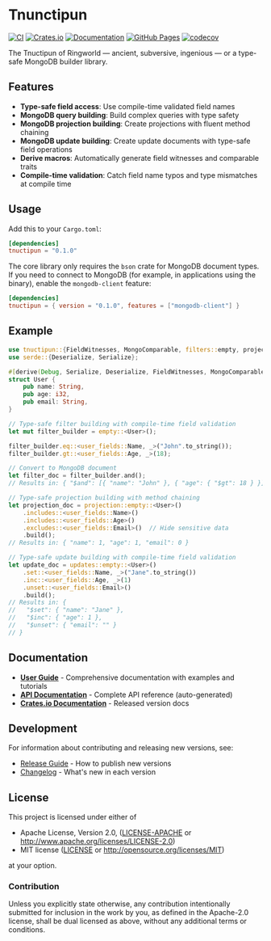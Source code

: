 # Tnunctipun

[![CI](https://github.com/cchantep/tnuctipun/workflows/CI/badge.svg)](https://github.com/cchantep/tnuctipun/actions)
[![Crates.io](https://img.shields.io/crates/v/tnuctipun.svg)](https://crates.io/crates/tnuctipun)
[![Documentation](https://docs.rs/tnuctipun/badge.svg)](https://docs.rs/tnuctipun)
[![GitHub Pages](https://img.shields.io/badge/docs-GitHub%20Pages-blue)](https://cchantep.github.io/tnuctipun/tnuctipun/)
[![codecov](https://codecov.io/gh/cchantep/tnuctipun/branch/master/graph/badge.svg)](https://codecov.io/gh/cchantep/tnuctipun)

The Tnuctipun of Ringworld — ancient, subversive, ingenious — or a type-safe MongoDB builder library.

## Features

- **Type-safe field access**: Use compile-time validated field names
- **MongoDB query building**: Build complex queries with type safety
- **MongoDB projection building**: Create projections with fluent method chaining
- **MongoDB update building**: Create update documents with type-safe field operations
- **Derive macros**: Automatically generate field witnesses and comparable traits
- **Compile-time validation**: Catch field name typos and type mismatches at compile time

## Usage

Add this to your `Cargo.toml`:

```toml
[dependencies]
tnuctipun = "0.1.0"
```

The core library only requires the `bson` crate for MongoDB document types. If you need to connect to MongoDB (for example, in applications using the binary), enable the `mongodb-client` feature:

```toml
[dependencies]
tnuctipun = { version = "0.1.0", features = ["mongodb-client"] }
```

## Example

```rust
use tnuctipun::{FieldWitnesses, MongoComparable, filters::empty, projection, updates};
use serde::{Deserialize, Serialize};

#[derive(Debug, Serialize, Deserialize, FieldWitnesses, MongoComparable)]
struct User {
    pub name: String,
    pub age: i32,
    pub email: String,
}

// Type-safe filter building with compile-time field validation
let mut filter_builder = empty::<User>();

filter_builder.eq::<user_fields::Name, _>("John".to_string());
filter_builder.gt::<user_fields::Age, _>(18);

// Convert to MongoDB document  
let filter_doc = filter_builder.and();
// Results in: { "$and": [{ "name": "John" }, { "age": { "$gt": 18 } }] }

// Type-safe projection building with method chaining
let projection_doc = projection::empty::<User>()
    .includes::<user_fields::Name>()
    .includes::<user_fields::Age>()
    .excludes::<user_fields::Email>()  // Hide sensitive data
    .build();
// Results in: { "name": 1, "age": 1, "email": 0 }

// Type-safe update building with compile-time field validation  
let update_doc = updates::empty::<User>()
    .set::<user_fields::Name, _>("Jane".to_string())
    .inc::<user_fields::Age, _>(1)
    .unset::<user_fields::Email>()
    .build();
// Results in: { 
//   "$set": { "name": "Jane" }, 
//   "$inc": { "age": 1 }, 
//   "$unset": { "email": "" } 
// }
```

## Documentation

- **[User Guide](https://cchantep.github.io/tnuctipun/)** - Comprehensive documentation with examples and tutorials
- **[API Documentation](https://cchantep.github.io/tnuctipun/api/tnuctipun/)** - Complete API reference (auto-generated)
- **[Crates.io Documentation](https://docs.rs/tnuctipun)** - Released version docs

## Development

For information about contributing and releasing new versions, see:

- [Release Guide](RELEASE.md) - How to publish new versions
- [Changelog](CHANGELOG.md) - What's new in each version

## License

This project is licensed under either of

- Apache License, Version 2.0, ([LICENSE-APACHE](LICENSE-APACHE) or <http://www.apache.org/licenses/LICENSE-2.0>)
- MIT license ([LICENSE](LICENSE) or <http://opensource.org/licenses/MIT>)

at your option.

### Contribution

Unless you explicitly state otherwise, any contribution intentionally submitted for inclusion in the work by you, as defined in the Apache-2.0 license, shall be dual licensed as above, without any additional terms or conditions.
